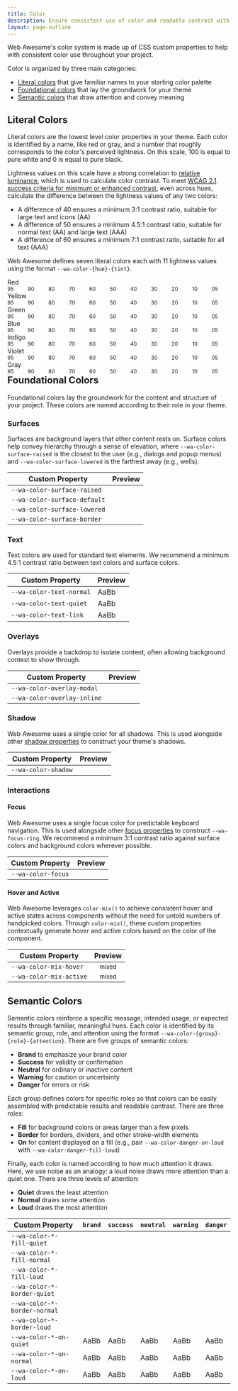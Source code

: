 ```yaml
---
title: Color
description: Ensure consistent use of color and readable contrast with Web Awesome's color properties.
layout: page-outline
---
```


<style>
  td { vertical-align: middle; }

  .color-name {
    font-weight: var(--wa-font-weight-semibold);
    margin-block-end: var(--wa-space-2xs);
  }
  ul.color-group {
    list-style: none;
    margin: 0;
    padding: 0;
  }
  .color-group {
    align-items: start;
    display: flex;
    flex-wrap: nowrap;
    gap: 0.25em;
  }
  .color-group + * {
    margin-block-start: var(--wa-space-xl);
  }
  .color-preview {
    flex: 1 1 auto;
  }
  .swatch {
    border-color: transparent;
  }
  .color-mix-example {
    background-image:
      linear-gradient(to right,
      color-mix(in oklab, transparent, var(--mix-color)) 25%,
      color-mix(in oklab, var(--wa-color-brand-fill-loud), var(--mix-color)) 25%,
      color-mix(in oklab, var(--wa-color-brand-fill-loud), var(--mix-color)) 75%,
      var(--wa-color-brand-fill-loud) 75%,
      var(--wa-color-brand-fill-loud))
    ;
    border: none;
    color: var(--wa-color-brand-on-loud);
    text-align: center;
  }
</style>

Web Awesome's color system is made up of CSS custom properties to help with consistent color use throughout your project.

Color is organized by three main categories:

- [Literal colors](/#literal-colors) that give familiar names to your starting color palette
- [Foundational colors](/#foundational-colors) that lay the groundwork for your theme
- [Semantic colors](/#semantic-colors) that draw attention and convey meaning


## Literal Colors

Literal colors are the lowest level color properties in your theme. Each color is identified by a name, like red or gray, and a number that roughly corresponds to the color's perceived lightness. On this scale, 100 is equal to pure white and 0 is equal to pure black.

Lightness values on this scale have a strong correlation to [relative luminance](https://www.w3.org/WAI/GL/wiki/Relative_luminance), which is used to calculate color contrast. To meet [WCAG 2.1 success criteria for minimum or enhanced contrast](https://www.w3.org/TR/WCAG21/#contrast-minimum), even across hues, calculate the difference between the lightness values of any two colors:

- A difference of 40 ensures a minimum 3:1 contrast ratio, suitable for large text and icons (AA)
- A difference of 50 ensures a minimum 4.5:1 contrast ratio, suitable for normal text (AA) and large text (AAA)
- A difference of 60 ensures a minimum 7:1 contrast ratio, suitable for all text (AAA)

Web Awesome defines seven literal colors each with 11 lightness values using the format `--wa-color-{hue}-{tint}`.

<div class="color-name">Red</div>
<ul class="color-group">
  <li class="color-preview">
    <div class="swatch" style="background-color: var(--wa-color-red-95)"></div>
    <small>95</small>
  </li>
  <li class="color-preview">
    <div class="swatch" style="background-color: var(--wa-color-red-90)"></div>
    <small>90</small>
  </li>
  <li class="color-preview">
    <div class="swatch" style="background-color: var(--wa-color-red-80)"></div>
    <small>80</small>
  </li>
  <li class="color-preview">
    <div class="swatch" style="background-color: var(--wa-color-red-70)"></div>
    <small>70</small>
  </li>
  <li class="color-preview">
    <div class="swatch" style="background-color: var(--wa-color-red-60)"></div>
    <small>60</small>
  </li>
  <li class="color-preview">
    <div class="swatch" style="background-color: var(--wa-color-red-50)"></div>
    <small>50</small>
  </li>
  <li class="color-preview">
    <div class="swatch" style="background-color: var(--wa-color-red-40)"></div>
    <small>40</small>
  </li>
  <li class="color-preview">
    <div class="swatch" style="background-color: var(--wa-color-red-30)"></div>
    <small>30</small>
  </li>
  <li class="color-preview">
    <div class="swatch" style="background-color: var(--wa-color-red-20)"></div>
    <small>20</small>
  </li>
  <li class="color-preview">
    <div class="swatch" style="background-color: var(--wa-color-red-10)"></div>
    <small>10</small>
  </li>
  <li class="color-preview">
    <div class="swatch" style="background-color: var(--wa-color-red-05)"></div>
    <small>05</small>
  </li>
</ul>

<div class="color-name">Yellow</div>
<ul class="color-group">
  <li class="color-preview">
    <div class="swatch" style="background-color: var(--wa-color-yellow-95)"></div>
    <small>95</small>
  </li>
  <li class="color-preview">
    <div class="swatch" style="background-color: var(--wa-color-yellow-90)"></div>
    <small>90</small>
  </li>
  <li class="color-preview">
    <div class="swatch" style="background-color: var(--wa-color-yellow-80)"></div>
    <small>80</small>
  </li>
  <li class="color-preview">
    <div class="swatch" style="background-color: var(--wa-color-yellow-70)"></div>
    <small>70</small>
  </li>
  <li class="color-preview">
    <div class="swatch" style="background-color: var(--wa-color-yellow-60)"></div>
    <small>60</small>
  </li>
  <li class="color-preview">
    <div class="swatch" style="background-color: var(--wa-color-yellow-50)"></div>
    <small>50</small>
  </li>
  <li class="color-preview">
    <div class="swatch" style="background-color: var(--wa-color-yellow-40)"></div>
    <small>40</small>
  </li>
  <li class="color-preview">
    <div class="swatch" style="background-color: var(--wa-color-yellow-30)"></div>
    <small>30</small>
  </li>
  <li class="color-preview">
    <div class="swatch" style="background-color: var(--wa-color-yellow-20)"></div>
    <small>20</small>
  </li>
  <li class="color-preview">
    <div class="swatch" style="background-color: var(--wa-color-yellow-10)"></div>
    <small>10</small>
  </li>
  <li class="color-preview">
    <div class="swatch" style="background-color: var(--wa-color-yellow-05)"></div>
    <small>05</small>
  </li>
</ul>

<div class="color-name">Green</div>
<ul class="color-group">
  <li class="color-preview">
    <div class="swatch" style="background-color: var(--wa-color-green-95)"></div>
    <small>95</small>
  </li>
  <li class="color-preview">
    <div class="swatch" style="background-color: var(--wa-color-green-90)"></div>
    <small>90</small>
  </li>
  <li class="color-preview">
    <div class="swatch" style="background-color: var(--wa-color-green-80)"></div>
    <small>80</small>
  </li>
  <li class="color-preview">
    <div class="swatch" style="background-color: var(--wa-color-green-70)"></div>
    <small>70</small>
  </li>
  <li class="color-preview">
    <div class="swatch" style="background-color: var(--wa-color-green-60)"></div>
    <small>60</small>
  </li>
  <li class="color-preview">
    <div class="swatch" style="background-color: var(--wa-color-green-50)"></div>
    <small>50</small>
  </li>
  <li class="color-preview">
    <div class="swatch" style="background-color: var(--wa-color-green-40)"></div>
    <small>40</small>
  </li>
  <li class="color-preview">
    <div class="swatch" style="background-color: var(--wa-color-green-30)"></div>
    <small>30</small>
  </li>
  <li class="color-preview">
    <div class="swatch" style="background-color: var(--wa-color-green-20)"></div>
    <small>20</small>
  </li>
  <li class="color-preview">
    <div class="swatch" style="background-color: var(--wa-color-green-10)"></div>
    <small>10</small>
  </li>
  <li class="color-preview">
    <div class="swatch" style="background-color: var(--wa-color-green-05)"></div>
    <small>05</small>
  </li>
</ul>

<div class="color-name">Blue</div>
<ul class="color-group">
  <li class="color-preview">
    <div class="swatch" style="background-color: var(--wa-color-blue-95)"></div>
    <small>95</small>
  </li>
  <li class="color-preview">
    <div class="swatch" style="background-color: var(--wa-color-blue-90)"></div>
    <small>90</small>
  </li>
  <li class="color-preview">
    <div class="swatch" style="background-color: var(--wa-color-blue-80)"></div>
    <small>80</small>
  </li>
  <li class="color-preview">
    <div class="swatch" style="background-color: var(--wa-color-blue-70)"></div>
    <small>70</small>
  </li>
  <li class="color-preview">
    <div class="swatch" style="background-color: var(--wa-color-blue-60)"></div>
    <small>60</small>
  </li>
  <li class="color-preview">
    <div class="swatch" style="background-color: var(--wa-color-blue-50)"></div>
    <small>50</small>
  </li>
  <li class="color-preview">
    <div class="swatch" style="background-color: var(--wa-color-blue-40)"></div>
    <small>40</small>
  </li>
  <li class="color-preview">
    <div class="swatch" style="background-color: var(--wa-color-blue-30)"></div>
    <small>30</small>
  </li>
  <li class="color-preview">
    <div class="swatch" style="background-color: var(--wa-color-blue-20)"></div>
    <small>20</small>
  </li>
  <li class="color-preview">
    <div class="swatch" style="background-color: var(--wa-color-blue-10)"></div>
    <small>10</small>
  </li>
  <li class="color-preview">
    <div class="swatch" style="background-color: var(--wa-color-blue-05)"></div>
    <small>05</small>
  </li>
</ul>

<div class="color-name">Indigo</div>
<ul class="color-group">
  <li class="color-preview">
    <div class="swatch" style="background-color: var(--wa-color-indigo-95)"></div>
    <small>95</small>
  </li>
  <li class="color-preview">
    <div class="swatch" style="background-color: var(--wa-color-indigo-90)"></div>
    <small>90</small>
  </li>
  <li class="color-preview">
    <div class="swatch" style="background-color: var(--wa-color-indigo-80)"></div>
    <small>80</small>
  </li>
  <li class="color-preview">
    <div class="swatch" style="background-color: var(--wa-color-indigo-70)"></div>
    <small>70</small>
  </li>
  <li class="color-preview">
    <div class="swatch" style="background-color: var(--wa-color-indigo-60)"></div>
    <small>60</small>
  </li>
  <li class="color-preview">
    <div class="swatch" style="background-color: var(--wa-color-indigo-50)"></div>
    <small>50</small>
  </li>
  <li class="color-preview">
    <div class="swatch" style="background-color: var(--wa-color-indigo-40)"></div>
    <small>40</small>
  </li>
  <li class="color-preview">
    <div class="swatch" style="background-color: var(--wa-color-indigo-30)"></div>
    <small>30</small>
  </li>
  <li class="color-preview">
    <div class="swatch" style="background-color: var(--wa-color-indigo-20)"></div>
    <small>20</small>
  </li>
  <li class="color-preview">
    <div class="swatch" style="background-color: var(--wa-color-indigo-10)"></div>
    <small>10</small>
  </li>
  <li class="color-preview">
    <div class="swatch" style="background-color: var(--wa-color-indigo-05)"></div>
    <small>05</small>
  </li>
</ul>

<div class="color-name">Violet</div>
<ul class="color-group">
  <li class="color-preview">
    <div class="swatch" style="background-color: var(--wa-color-violet-95)"></div>
    <small>95</small>
  </li>
  <li class="color-preview">
    <div class="swatch" style="background-color: var(--wa-color-violet-90)"></div>
    <small>90</small>
  </li>
  <li class="color-preview">
    <div class="swatch" style="background-color: var(--wa-color-violet-80)"></div>
    <small>80</small>
  </li>
  <li class="color-preview">
    <div class="swatch" style="background-color: var(--wa-color-violet-70)"></div>
    <small>70</small>
  </li>
  <li class="color-preview">
    <div class="swatch" style="background-color: var(--wa-color-violet-60)"></div>
    <small>60</small>
  </li>
  <li class="color-preview">
    <div class="swatch" style="background-color: var(--wa-color-violet-50)"></div>
    <small>50</small>
  </li>
  <li class="color-preview">
    <div class="swatch" style="background-color: var(--wa-color-violet-40)"></div>
    <small>40</small>
  </li>
  <li class="color-preview">
    <div class="swatch" style="background-color: var(--wa-color-violet-30)"></div>
    <small>30</small>
  </li>
  <li class="color-preview">
    <div class="swatch" style="background-color: var(--wa-color-violet-20)"></div>
    <small>20</small>
  </li>
  <li class="color-preview">
    <div class="swatch" style="background-color: var(--wa-color-violet-10)"></div>
    <small>10</small>
  </li>
  <li class="color-preview">
    <div class="swatch" style="background-color: var(--wa-color-violet-05)"></div>
    <small>05</small>
  </li>
</ul>

<div class="color-name">Gray</div>
<ul class="color-group">
  <li class="color-preview">
    <div class="swatch" style="background-color: var(--wa-color-gray-95)"></div>
    <small>95</small>
  </li>
  <li class="color-preview">
    <div class="swatch" style="background-color: var(--wa-color-gray-90)"></div>
    <small>90</small>
  </li>
  <li class="color-preview">
    <div class="swatch" style="background-color: var(--wa-color-gray-80)"></div>
    <small>80</small>
  </li>
  <li class="color-preview">
    <div class="swatch" style="background-color: var(--wa-color-gray-70)"></div>
    <small>70</small>
  </li>
  <li class="color-preview">
    <div class="swatch" style="background-color: var(--wa-color-gray-60)"></div>
    <small>60</small>
  </li>
  <li class="color-preview">
    <div class="swatch" style="background-color: var(--wa-color-gray-50)"></div>
    <small>50</small>
  </li>
  <li class="color-preview">
    <div class="swatch" style="background-color: var(--wa-color-gray-40)"></div>
    <small>40</small>
  </li>
  <li class="color-preview">
    <div class="swatch" style="background-color: var(--wa-color-gray-30)"></div>
    <small>30</small>
  </li>
  <li class="color-preview">
    <div class="swatch" style="background-color: var(--wa-color-gray-20)"></div>
    <small>20</small>
  </li>
  <li class="color-preview">
    <div class="swatch" style="background-color: var(--wa-color-gray-10)"></div>
    <small>10</small>
  </li>
  <li class="color-preview">
    <div class="swatch" style="background-color: var(--wa-color-gray-05)"></div>
    <small>05</small>
  </li>
</ul>

## Foundational Colors

Foundational colors lay the groundwork for the content and structure of your project. These colors are named according to their role in your theme.

### Surfaces

Surfaces are background layers that other content rests on. Surface colors help convey hierarchy through a sense of elevation, where `--wa-color-surface-raised` is the closest to the user (e.g., dialogs and popup menus) and `--wa-color-surface-lowered` is the farthest away (e.g., wells).

| Custom Property               | Preview                                                                                                                         |
| ----------------------------- | ------------------------------------------------------------------------------------------------------------------------------- |
| `--wa-color-surface-raised`   | <div class="swatch" style="background-color: var(--wa-color-surface-raised); box-shadow:var(--wa-shadow-s)"></div>              |
| `--wa-color-surface-default`  | <div class="swatch" style="background-color: var(--wa-color-surface-default)"></div>                                            |
| `--wa-color-surface-lowered`  | <div class="swatch" style="background-color: var(--wa-color-surface-lowered); box-shadow: inset var(--wa-shadow-s)"></div>      |
| `--wa-color-surface-border`   | <div class="swatch" style="border-color: var(--wa-color-surface-border)"></div>                                                 |

### Text

Text colors are used for standard text elements. We recommend a minimum 4.5:1 contrast ratio between text colors and surface colors.

| Custom Property          | Preview                                                    |
| ------------------------ | ---------------------------------------------------------- |
| `--wa-color-text-normal` | <div class="swatch" value="--wa-color-text-normal" style="color: var(--wa-color-text-normal); display: inline-block;">AaBb</div> |
| `--wa-color-text-quiet`  | <div class="swatch" value="--wa-color-text-normal" style="color: var(--wa-color-text-quiet); display: inline-block;">AaBb</div>  |
| `--wa-color-text-link`   | <div class="swatch" value="--wa-color-text-normal" style="color: var(--wa-color-text-link); display: inline-block;">AaBb</div>   |

### Overlays

Overlays provide a backdrop to isolate content, often allowing background context to show through.

| Custom Property             | Preview                                                                             |
| --------------------------- | ----------------------------------------------------------------------------------- |
| `--wa-color-overlay-modal`  | <div class="swatch" style="background-color: var(--wa-color-overlay-modal)"></div>  |
| `--wa-color-overlay-inline` | <div class="swatch" style="background-color: var(--wa-color-overlay-inline)"></div> |

### Shadow

Web Awesome uses a single color for all shadows. This is used alongside other [shadow properties](/docs/theming/shadows) to construct your theme's shadows.

| Custom Property     | Preview                                                                     |
| ------------------- | --------------------------------------------------------------------------- |
| `--wa-color-shadow` | <div class="swatch" style="background-color: var(--wa-color-shadow)"></div> |

### Interactions

#### Focus

Web Awesome uses a single focus color for predictable keyboard navigation. This is used alongside other [focus properties](/docs/theming/focus) to construct `--wa-focus-ring`. We recommend a minimum 3:1 contrast ratio against surface colors and background colors wherever possible.

| Custom Property    | Preview                                                                                                                 |
| ------------------ | ----------------------------------------------------------------------------------------------------------------------- |
| `--wa-color-focus` | <div class="swatch" value="--wa-color-focus" style="outline: var(--wa-focus-ring-style) var(--wa-focus-ring-width) var(--wa-color-focus)"></div> |

#### Hover and Active

Web Awesome leverages `color-mix()` to achieve consistent hover and active states across components without the need for untold numbers of handpicked colors. Through `color-mix()`, these custom properties contextually generate hover and active colors based on the color of the component.

| Custom Property         | Preview                                                                                                          |
| ----------------------- | ---------------------------------------------------------------------------------------------------------------- |
| `--wa-color-mix-hover`  | <div class="swatch color-mix-example" value="--wa-color-mix-hover" style="--mix-color: var(--wa-color-mix-hover)"><small>mixed</small></div>  |
| `--wa-color-mix-active` | <div class="swatch color-mix-example" value="--wa-color-mix-active" style="--mix-color: var(--wa-color-mix-active)"><small>mixed</small></div> |


## Semantic Colors

Semantic colors reinforce a specific message, intended usage, or expected results through familiar, meaningful hues. Each color is identified by its semantic group, role, and attention using the format `--wa-color-{group}-{role}-{attention}`. There are five groups of semantic colors:
- **Brand** to emphasize your brand color
- **Success** for validity or confirmation
- **Neutral** for ordinary or inactive content
- **Warning** for caution or uncertainty
- **Danger** for errors or risk

Each group defines colors for specific roles so that colors can be easily assembled with predictable results and readable contrast. There are three roles:
- **Fill** for background colors or areas larger than a few pixels
- **Border** for borders, dividers, and other stroke-width elements
- **On** for content displayed on a fill (e.g., pair `--wa-color-danger-on-loud` with `--wa-color-danger-fill-loud`)

Finally, each color is named according to how much attention it draws. Here, we use noise as an analogy: a loud noise draws more attention than a quiet one. There are three levels of attention:
- **Quiet** draws the least attention
- **Normal** draws some attention
- **Loud** draws the most attention

| Custom Property              |  <code>brand</code> |  <code>success</code> |  <code>neutral</code> |  <code>warning</code> | <code>danger</code> |
| ---------------------------- | ------------------- | --------------------- | --------------------- | --------------------- | ------------------- |
| `--wa-color-*-fill-quiet`    | <div class="swatch" style="background-color: var(--wa-color-brand-fill-quiet)"></div> |  <div class="swatch" style="background-color: var(--wa-color-success-fill-quiet)"></div> | <div class="swatch" style="background-color: var(--wa-color-neutral-fill-quiet)"></div> | <div class="swatch" style="background-color: var(--wa-color-warning-fill-quiet)"></div> | <div class="swatch" style="background-color: var(--wa-color-danger-fill-quiet)"></div> |
| `--wa-color-*-fill-normal`   | <div class="swatch" style="background-color: var(--wa-color-brand-fill-normal)"></div> | <div class="swatch" style="background-color: var(--wa-color-success-fill-normal)"></div> |<div class="swatch" style="background-color: var(--wa-color-neutral-fill-normal)"></div> | <div class="swatch" style="background-color: var(--wa-color-warning-fill-normal)"></div> | <div class="swatch" style="background-color: var(--wa-color-danger-fill-normal)"></div> |
| `--wa-color-*-fill-loud`     | <div class="swatch" style="background-color: var(--wa-color-brand-fill-loud)"></div> | <div class="swatch" style="background-color: var(--wa-color-success-fill-loud)"></div> | <div class="swatch" style="background-color: var(--wa-color-neutral-fill-loud)"></div> |  <div class="swatch" style="background-color: var(--wa-color-warning-fill-loud)"></div> |  <div class="swatch" style="background-color: var(--wa-color-danger-fill-loud)"></div> |
| `--wa-color-*-border-quiet`  | <div class="swatch" value="--wa-color-brand-border-quiet" style="border-color: var(--wa-color-brand-border-quiet)"></div> | <div class="swatch" value="--wa-color-success-border-quiet" style="border-color: var(--wa-color-success-border-quiet)"></div> | <div class="swatch" value="--wa-color-success-border-quiet" style="border-color: var(--wa-color-neutral-border-quiet)"></div> | <div class="swatch" value="--wa-color-warning-border-quiet" style="border-color: var(--wa-color-warning-border-quiet)"></div> | <div class="swatch" value="--wa-color-danger-border-quiet" style="border-color: var(--wa-color-danger-border-quiet)"></div> |
| `--wa-color-*-border-normal`  | <div class="swatch" value="--wa-color-brand-border-normal" style="border-color: var(--wa-color-brand-border-normal)"></div> | <div class="swatch" value="--wa-color-success-border-normal" style="border-color: var(--wa-color-success-border-normal)"></div> | <div class="swatch" value="--wa-color-success-border-normal" style="border-color: var(--wa-color-neutral-border-normal)"></div> | <div class="swatch" value="--wa-color-warning-border-normal" style="border-color: var(--wa-color-warning-border-normal)"></div> | <div class="swatch" value="--wa-color-danger-border-normal" style="border-color: var(--wa-color-danger-border-normal)"></div> |
| `--wa-color-*-border-loud`  | <div class="swatch" value="--wa-color-brand-border-loud" style="border-color: var(--wa-color-brand-border-loud)"></div> | <div class="swatch" value="--wa-color-success-border-loud" style="border-color: var(--wa-color-success-border-loud)"></div> | <div class="swatch" value="--wa-color-success-border-loud" style="border-color: var(--wa-color-neutral-border-loud)"></div> | <div class="swatch" value="--wa-color-warning-border-loud" style="border-color: var(--wa-color-warning-border-loud)"></div> | <div class="swatch" value="--wa-color-danger-border-loud" style="border-color: var(--wa-color-danger-border-loud)"></div> |
| `--wa-color-*-on-quiet`      | <div class="swatch" value="--wa-color-brand-on-quiet" style="background-color: var(--wa-color-brand-fill-quiet); color: var(--wa-color-brand-on-quiet)">AaBb</div> | <div class="swatch" value="--wa-color-success-on-quiet" style="background-color: var(--wa-color-success-fill-quiet); color: var(--wa-color-success-on-quiet)">AaBb</div> | <div class="swatch" value="--wa-color-neutral-on-quiet" style="background-color: var(--wa-color-neutral-fill-quiet); color: var(--wa-color-neutral-on-quiet)">AaBb</div> | <div class="swatch" value="--wa-color-warning-on-quiet" style="background-color: var(--wa-color-warning-fill-quiet); color: var(--wa-color-warning-on-quiet)">AaBb</div> | <div class="swatch" value="--wa-color-danger-on-quiet" style="background-color: var(--wa-color-danger-fill-quiet); color: var(--wa-color-danger-on-quiet)">AaBb</div> |
| `--wa-color-*-on-normal`     | <div class="swatch" value="--wa-color-brand-on-normal" style="background-color: var(--wa-color-brand-fill-normal); color: var(--wa-color-brand-on-normal)">AaBb</div> | <div class="swatch" value="--wa-color-success-on-normal" style="background-color: var(--wa-color-success-fill-normal); color: var(--wa-color-success-on-normal)">AaBb</div> | <div class="swatch" value="--wa-color-neutral-on-normal" style="background-color: var(--wa-color-neutral-fill-normal); color: var(--wa-color-neutral-on-normal)">AaBb</div> | <div class="swatch" value="--wa-color-warning-on-normal" style="background-color: var(--wa-color-warning-fill-normal); color: var(--wa-color-warning-on-normal)">AaBb</div> | <div class="swatch" value="--wa-color-warning-on-normal" style="background-color: var(--wa-color-danger-fill-normal); color: var(--wa-color-danger-on-normal)">AaBb</div> |
| `--wa-color-*-on-loud`       | <div class="swatch" value="--wa-color-brand-on-loud" style="background-color: var(--wa-color-brand-fill-loud); color: var(--wa-color-brand-on-loud)">AaBb</div> | <div class="swatch" value="--wa-color-success-on-loud" style="background-color: var(--wa-color-success-fill-loud); color: var(--wa-color-success-on-loud)">AaBb</div> | <div class="swatch" value="--wa-color-neutral-on-loud" style="background-color: var(--wa-color-neutral-fill-loud); color: var(--wa-color-neutral-on-loud)">AaBb</div> | <div class="swatch" value="--wa-color-warning-on-loud" style="background-color: var(--wa-color-warning-fill-loud); color: var(--wa-color-warning-on-loud)">AaBb</div> | <div class="swatch" value="--wa-color-danger-on-loud" style="background-color: var(--wa-color-danger-fill-loud); color: var(--wa-color-danger-on-loud)">AaBb</div> |

<style>
.swatch {
  position: relative;
}
.swatch wa-copy-button {
  position: absolute;
  top: 0;
  left: 0;
  width: 100%;
  height: 100%;
  display: block;
}

.swatch wa-copy-button::part(button) {
  display: block;
  height: 100%;
  width: 100%;
}

.swatch wa-copy-button {
  --background-color-hover: transparent;
  font-family: var(--wa-font-family-code);
}

.swatch wa-copy-button::part(button):hover {
  cursor: copy;
}

.swatch wa-copy-button::part(copy-icon),
.swatch wa-copy-button::part(success-icon),
.swatch wa-copy-button::part(error-icon) {
  opacity: 0 !important;
}
</style>

<script type="module">
  const computedStyle = getComputedStyle(document.body)
  document.querySelectorAll(".swatch").forEach((swatch) => {
    let varName = swatch.getAttribute("value")

    if (!varName) {
      const bgColor = swatch.style.backgroundColor
      varName = bgColor.replace(/^var\((--.*)\)$/, "$1")
    }

    const copyButton = Object.assign(document.createElement("wa-copy-button"), {
      value: varName,
      copyLabel: varName,
      errorLabel: "Whoops, your browser doesn't support this!",
    })

    swatch.appendChild(copyButton)
  })
</script>
